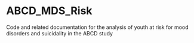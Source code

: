 # ABCD_MDS_Risk
Code and related documentation for the analysis of youth at risk for mood disorders and suicidality in the ABCD study
